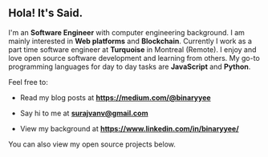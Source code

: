 ## Hola! It's Said.

I'm an **Software Engineer** with computer engineering background. I am mainly interested in **Web platforms** and **Blockchain**. Currently I work as a part time software engineer at **Turquoise** in Montreal (Remote). I enjoy and love open source software development and learning from others. My go-to programming languages for day to day tasks are **JavaScript** and **Python**.



Feel free to:

- Read my blog posts at **https://medium.com/@binaryyee**

- Say hi to me at **surajvanv@gmail.com**

- View my background at **https://www.linkedin.com/in/binaryyee/**

You can also view my open source projects below.

